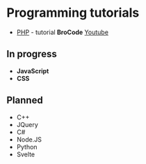 # Programming tutorials

-   [PHP](https://github.com/Adasieqk/programming-tutorials/tree/main/PHP) - tutorial **BroCode** [Youtube](https://youtu.be/zZ6vybT1HQs?si=v9g2lM9tNyxqLtUE)

## In progress

-   **JavaScript**
-   **CSS**

## Planned

-   C++
-   JQuery
-   C#
-   Node.JS
-   Python
-   Svelte
